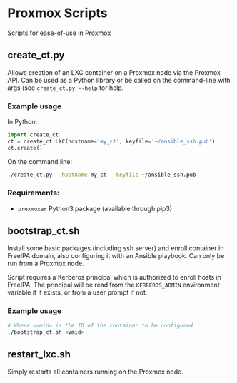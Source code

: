 # Proxmox Scripts

Scripts for ease-of-use in Proxmox

## create_ct.py

Allows creation of an LXC container on a Proxmox node via the Proxmox API.
Can be used as a Python library or be called on the command-line with args
(see `create_ct.py --help` for help.

### Example usage

In Python:

```python
import create_ct
ct = create_ct.LXC(hostname='my_ct', keyfile='~/ansible_ssh.pub')
ct.create()
```

On the command line:

```bash
./create_ct.py --hostname my_ct --keyfile ~/ansible_ssh.pub
```

### Requirements:

  - `proxmoxer` Python3 package (available through pip3)

## bootstrap_ct.sh

Install some basic packages (including ssh server) and enroll container in
FreeIPA domain, also configuring it with an Ansible playbook. Can only be run
from a Proxmox node.

Script requires a Kerberos principal which is authorized to enroll hosts in
FreeIPA. The principal will be read from the `KERBEROS_ADMIN` environment variable if it exists, or from a user prompt if not.

### Example usage

```bash
# Where <vmid> is the ID of the container to be configured
./bootstrap_ct.sh <vmid>
```

## restart_lxc.sh

Simply restarts all containers running on the Proxmox node.
